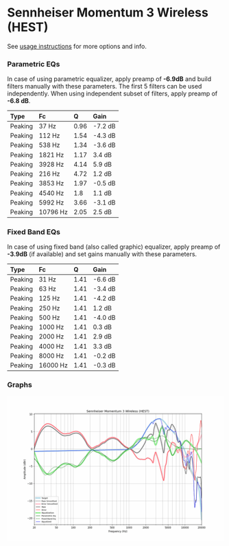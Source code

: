 # Sennheiser Momentum 3 Wireless (HEST)
See [usage instructions](https://github.com/jaakkopasanen/AutoEq#usage) for more options and info.

### Parametric EQs
In case of using parametric equalizer, apply preamp of **-6.9dB** and build filters manually
with these parameters. The first 5 filters can be used independently.
When using independent subset of filters, apply preamp of **-6.8 dB**.

| Type    | Fc       |    Q | Gain    |
|:--------|:---------|:-----|:--------|
| Peaking | 37 Hz    | 0.96 | -7.2 dB |
| Peaking | 112 Hz   | 1.54 | -4.3 dB |
| Peaking | 538 Hz   | 1.34 | -3.6 dB |
| Peaking | 1821 Hz  | 1.17 | 3.4 dB  |
| Peaking | 3928 Hz  | 4.14 | 5.9 dB  |
| Peaking | 216 Hz   | 4.72 | 1.2 dB  |
| Peaking | 3853 Hz  | 1.97 | -0.5 dB |
| Peaking | 4540 Hz  | 1.8  | 1.1 dB  |
| Peaking | 5992 Hz  | 3.66 | -3.1 dB |
| Peaking | 10796 Hz | 2.05 | 2.5 dB  |

### Fixed Band EQs
In case of using fixed band (also called graphic) equalizer, apply preamp of **-3.9dB**
(if available) and set gains manually with these parameters.

| Type    | Fc       |    Q | Gain    |
|:--------|:---------|:-----|:--------|
| Peaking | 31 Hz    | 1.41 | -6.6 dB |
| Peaking | 63 Hz    | 1.41 | -3.4 dB |
| Peaking | 125 Hz   | 1.41 | -4.2 dB |
| Peaking | 250 Hz   | 1.41 | 1.2 dB  |
| Peaking | 500 Hz   | 1.41 | -4.0 dB |
| Peaking | 1000 Hz  | 1.41 | 0.3 dB  |
| Peaking | 2000 Hz  | 1.41 | 2.9 dB  |
| Peaking | 4000 Hz  | 1.41 | 3.3 dB  |
| Peaking | 8000 Hz  | 1.41 | -0.2 dB |
| Peaking | 16000 Hz | 1.41 | -0.3 dB |

### Graphs
![](./Sennheiser%20Momentum%203%20Wireless%20(HEST).png)